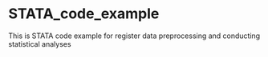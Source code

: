 # STATA_code_example
This is STATA code example for register data preprocessing and conducting statistical analyses

